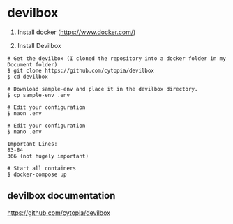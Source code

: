 # devilbox

1. Install docker (https://www.docker.com/)

2. Install Devilbox

```
# Get the devilbox (I cloned the repository into a docker folder in my Document folder)
$ git clone https://github.com/cytopia/devilbox
$ cd devilbox

# Download sample-env and place it in the devilbox directory.
$ cp sample-env .env

# Edit your configuration
$ naon .env

# Edit your configuration
$ nano .env

Important Lines:
83-84
366 (not hugely important)

# Start all containers
$ docker-compose up
```

## devilbox documentation
https://github.com/cytopia/devilbox
